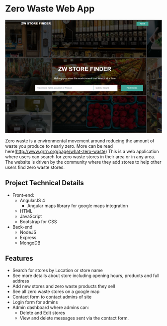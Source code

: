 # Zero Waste Web App
![Zerowasteshops](angular-frontend/src/assets/homepage.PNG)

Zero waste is a environmental movement around reducing the amount of waste you produce to nearly zero. More can be read here(http://www.grrn.org/page/what-zero-waste)
This is a web application where users can search for zero waste stores in their area or in any area. The website is driven by the community where they add stores to help other users find zero waste stores.

## Project Technical Details
- Front-end:
  - AngularJS 4
    - Angular maps library for google maps integration
  - HTML
  - JavaScript
  - Bootstrap for CSS
- Back-end
  - NodeJS
  - Express
  - MongoDB

## Features
- Search for stores by Location or store name
- See more details about store including opening hours, products and full address
- Add new stores and zero waste products they sell
- See all zero waste stores on a google map
- Contact form to contact admins of site
- Login form for admins
- Admin dashboard where admins can:
  - Delete and Edit stores
  - View and delete messages sent via the contact form.
